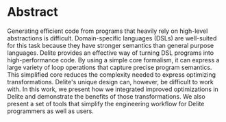 # Abstract

Generating efficient code from programs that heavily rely on high-level abstractions is difficult. Domain-specific languages (DSLs) are well-suited for this task because they have stronger semantics than general purpose languages. Delite provides an effective way of turning DSL programs into high-performance code. By using a simple core formalism, it can express a large variety of loop operations that capture precise program semantics. This simplified core reduces the complexity needed to express optimizing transformations. Delite's unique design can, however, be difficult to work with. In this work, we present how we integrated improved optimizations in Delite and demonstrate the benefits of those transformations. We also present a set of tools that simplify the engineering workflow for Delite programmers as well as users.